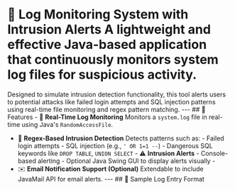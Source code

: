 # 🔐 Log Monitoring System with Intrusion Alerts A lightweight and effective Java-based application that continuously monitors system log files for suspicious activity.

Designed to simulate intrusion detection functionality, this tool alerts users to potential attacks like failed login attempts and SQL injection patterns using real-time file monitoring and regex pattern matching. --- ##
📌 Features - 📄 **Real-Time Log Monitoring** Monitors a `system.log` file in real-time using Java's `RandomAccessFile`. 
- 🧠 **Regex-Based Intrusion Detection** Detects patterns such as: - Failed login attempts - SQL injection (e.g., `' OR 1=1 --`) - Dangerous SQL keywords like `DROP TABLE`, `UNION SELECT` - ⚠️ **Intrusion Alerts** - Console-based alerting - Optional Java Swing GUI to display alerts visually -
- ✉️ **Email Notification Support (Optional)** Extendable to include JavaMail API for email alerts. --- ## 🧪 Sample Log Entry Format
